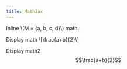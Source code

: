```yaml
---
title: MathJax
---
```

Inline \\(M = \{a, b, c, d\}\\) math.

Display math
\\[\frac{a+b}{2}\\]

Display math2
$$\frac{a+b}{2}$$
